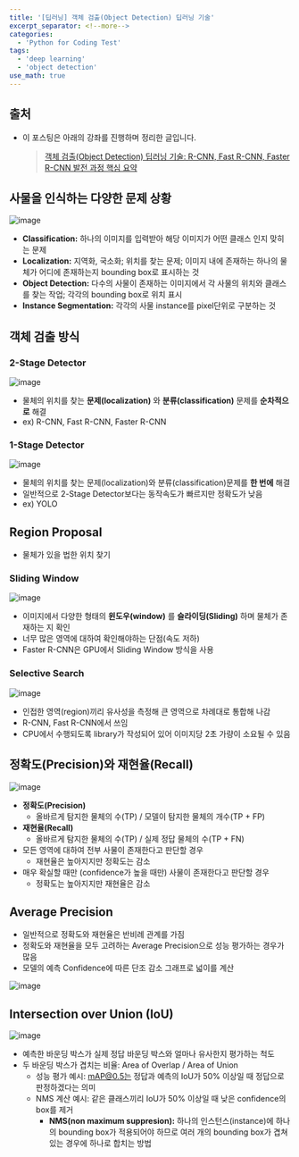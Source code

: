 ```yaml
---
title: '[딥러닝] 객체 검출(Object Detection) 딥러닝 기술'
excerpt_separator: <!--more-->
categories:
  - 'Python for Coding Test'
tags:
  - 'deep learning'
  - 'object detection'
use_math: true
---
```


## 출처

- 이 포스팅은 아래의 강좌를 진행하며 정리한 글입니다.
  > [객체 검출(Object Detection) 딥러닝 기술: R-CNN, Fast R-CNN, Faster R-CNN 발전 과정 핵심 요약](https://youtu.be/jqNCdjOB15s)

## 사물을 인식하는 다양한 문제 상황

![image](https://user-images.githubusercontent.com/59808674/173055532-ec517b8d-8555-401f-89fd-8c58aff3ddd4.png)

- **Classification:** 하나의 이미지를 입력받아 해당 이미지가 어떤 클래스 인지 맞히는 문제
- **Localization:** 지역화, 국소화; 위치를 찾는 문제; 이미지 내에 존재하는 하나의 물체가 어디에 존재하는지 bounding box로 표시하는 것
- **Object Detection:** 다수의 사물이 존재하는 이미지에서 각 사물의 위치와 클래스를 찾는 작업; 각각의 bounding box로 위치 표시
- **Instance Segmentation:** 각각의 사물 instance를 pixel단위로 구분하는 것

## 객체 검출 방식

### 2-Stage Detector

![image](https://user-images.githubusercontent.com/59808674/173055926-33daca27-6be7-49b9-8711-4ee74c1f1ec0.png)

- 물체의 위치를 찾는 **문제(localization)** 와 **분류(classification)** 문제를 **순차적으로** 해결
- ex) R-CNN, Fast R-CNN, Faster R-CNN

### 1-Stage Detector

![image](https://user-images.githubusercontent.com/59808674/173056006-eeca1bcc-80ae-4767-ba24-2cfde612aca8.png)

- 물체의 위치를 찾는 문제(localization)와 분류(classification)문제를 **한 번에** 해결
- 일반적으로 2-Stage Detector보다는 동작속도가 빠르지만 정확도가 낮음
- ex) YOLO

## Region Proposal

- 물체가 있을 법한 위치 찾기

### Sliding Window

![image](https://user-images.githubusercontent.com/59808674/173056495-69d975a0-8734-4548-a8e1-b0b2602df148.png)

- 이미지에서 다양한 형태의 **윈도우(window)** 를 **슬라이딩(Sliding)** 하며 물체가 존재하는 지 확인
- 너무 많은 영역에 대하여 확인해야하는 단점(속도 저하)
- Faster R-CNN은 GPU에서 Sliding Window 방식을 사용

### Selective Search

![image](https://user-images.githubusercontent.com/59808674/173056663-8e0df5b8-fc29-4c6b-bc75-89a36f43059b.png)

- 인접한 영역(region)끼리 유사성을 측정해 큰 영역으로 차례대로 통합해 나감
- R-CNN, Fast R-CNN에서 쓰임
- CPU에서 수행되도록 library가 작성되어 있어 이미지당 2초 가량이 소요될 수 있음

## 정확도(Precision)와 재현율(Recall)

![image](https://user-images.githubusercontent.com/59808674/173056832-5fd0dc62-5d55-4880-ad4b-07282a1cd9f8.png)

- **정확도(Precision)**
  - 올바르게 탐지한 물체의 수(TP) / 모델이 탐지한 물체의 개수(TP + FP)
- **재현율(Recall)**
  - 올바르게 탐지한 물체의 수(TP) / 실제 정답 물체의 수(TP + FN)
- 모든 영역에 대하여 전부 사물이 존재한다고 판단할 경우
  - 재현율은 높아지지만 정확도는 감소
- 매우 확실할 때만 (confidence가 높을 때만) 사물이 존재한다고 판단할 경우
  - 정확도는 높아지지만 재현율은 감소

## Average Precision

- 일반적으로 정확도와 재현율은 반비례 관계를 가짐
- 정확도와 재현율을 모두 고려하는 Average Precision으로 성능 평가하는 경우가 많음
- 모델의 예측 Confidence에 따른 단조 감소 그래프로 넓이를 계산

![image](https://user-images.githubusercontent.com/59808674/173058532-370bbba9-3155-4f39-8834-b5bcfd859c4d.png)

## Intersection over Union (IoU)

![image](https://user-images.githubusercontent.com/59808674/173058614-1e4581b5-0807-492b-a2d1-8d7697a57600.png)

- 예측한 바운딩 박스가 실제 정답 바운딩 박스와 얼마나 유사한지 평가하는 척도
- 두 바운딩 박스가 겹치는 비율: Area of Overlap / Area of Union
  - 성능 평가 예시: mAP@0.5는 정답과 예측의 IoU가 50% 이상일 때 정답으로 판정하겠다는 의미
  - NMS 계산 예시: 같은 클래스끼리 IoU가 50% 이상일 때 낮은 confidence의 box를 제거
    - **NMS(non maximum suppresion):** 하나의 인스턴스(instance)에 하나의 bounding box가 적용되어야 하므로 여러 개의 bounding box가 겹쳐있는 경우에 하나로 합치는 방법
